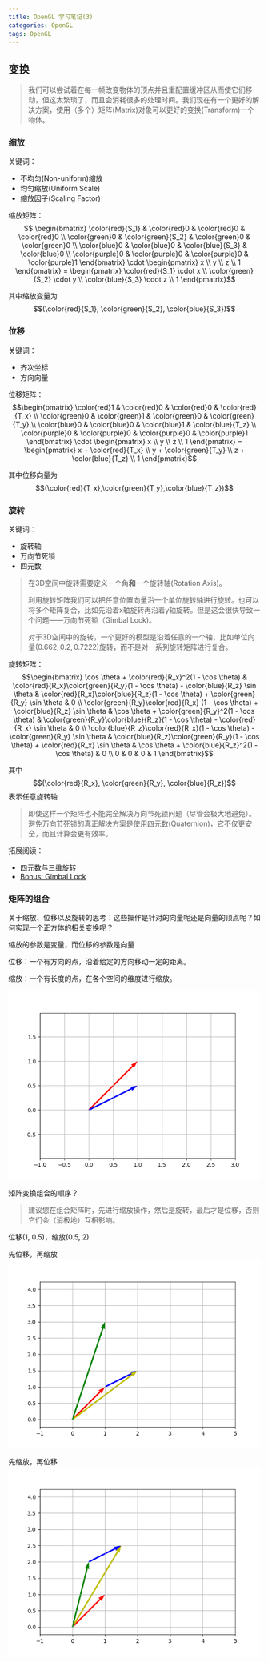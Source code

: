 ```yaml
---
title: OpenGL 学习笔记(3)
categories: OpenGL
tags: OpenGL
---
```


## 变换

> 我们可以尝试着在每一帧改变物体的顶点并且重配置缓冲区从而使它们移动，但这太繁琐了，而且会消耗很多的处理时间。我们现在有一个更好的解决方案，使用（多个）矩阵(Matrix)对象可以更好的变换(Transform)一个物体。

### 缩放

关键词：

- 不均匀(Non-uniform)缩放
- 均匀缩放(Uniform Scale)
- 缩放因子(Scaling Factor)

缩放矩阵：$$ \begin{bmatrix} \color{red}{S_1} & \color{red}0 & \color{red}0 & \color{red}0 \\ \color{green}0 & \color{green}{S_2} & \color{green}0 & \color{green}0 \\ \color{blue}0 & \color{blue}0 & \color{blue}{S_3} & \color{blue}0 \\ \color{purple}0 & \color{purple}0 & \color{purple}0 & \color{purple}1 \end{bmatrix} \cdot \begin{pmatrix} x \\ y \\ z \\ 1 \end{pmatrix} = \begin{pmatrix} \color{red}{S_1} \cdot x \\ \color{green}{S_2} \cdot y \\ \color{blue}{S_3} \cdot z \\ 1 \end{pmatrix}$$

其中缩放变量为$$(\color{red}{S_1}, \color{green}{S_2}, \color{blue}{S_3})$$

### 位移

关键词：

- 齐次坐标
- 方向向量

位移矩阵：$$\begin{bmatrix}  \color{red}1 & \color{red}0 & \color{red}0 & \color{red}{T_x} \\ \color{green}0 & \color{green}1 & \color{green}0 & \color{green}{T_y} \\ \color{blue}0 & \color{blue}0 & \color{blue}1 & \color{blue}{T_z} \\ \color{purple}0 & \color{purple}0 & \color{purple}0 & \color{purple}1 \end{bmatrix} \cdot \begin{pmatrix} x \\ y \\ z \\ 1 \end{pmatrix} = \begin{pmatrix} x + \color{red}{T_x} \\ y + \color{green}{T_y} \\ z + \color{blue}{T_z} \\ 1 \end{pmatrix}$$

其中位移向量为$$(\color{red}{T_x},\color{green}{T_y},\color{blue}{T_z})$$

### 旋转

关键词：

- 旋转轴
- 万向节死锁
- 四元数

> 在3D空间中旋转需要定义一个角**和**一个旋转轴(Rotation Axis)。
>
> 利用旋转矩阵我们可以把任意位置向量沿一个单位旋转轴进行旋转。也可以将多个矩阵复合，比如先沿着x轴旋转再沿着y轴旋转。但是这会很快导致一个问题——万向节死锁（Gimbal Lock)。
>
> 对于3D空间中的旋转，一个更好的模型是沿着任意的一个轴，比如单位向量$(0.662, 0.2, 0.7222)$旋转，而不是对一系列旋转矩阵进行复合。

旋转矩阵：$$\begin{bmatrix} \cos \theta + \color{red}{R_x}^2(1 - \cos \theta) & \color{red}{R_x}\color{green}{R_y}(1 - \cos \theta) - \color{blue}{R_z} \sin \theta & \color{red}{R_x}\color{blue}{R_z}(1 - \cos \theta) + \color{green}{R_y} \sin \theta & 0 \\ \color{green}{R_y}\color{red}{R_x} (1 - \cos \theta) + \color{blue}{R_z} \sin \theta & \cos \theta + \color{green}{R_y}^2(1 - \cos \theta) & \color{green}{R_y}\color{blue}{R_z}(1 - \cos \theta) - \color{red}{R_x} \sin \theta & 0 \\ \color{blue}{R_z}\color{red}{R_x}(1 - \cos \theta) - \color{green}{R_y} \sin \theta & \color{blue}{R_z}\color{green}{R_y}(1 - \cos \theta) + \color{red}{R_x} \sin \theta & \cos \theta + \color{blue}{R_z}^2(1 - \cos \theta) & 0 \\ 0 & 0 & 0 & 1 \end{bmatrix}$$

其中$$(\color{red}{R_x}, \color{green}{R_y}, \color{blue}{R_z})$$表示任意旋转轴

> 即使这样一个矩阵也不能完全解决万向节死锁问题（尽管会极大地避免）。避免万向节死锁的真正解决方案是使用四元数(Quaternion)，它不仅更安全，而且计算会更有效率。

拓展阅读：

- [四元数与三维旋转](https://krasjet.github.io/quaternion/quaternion.pdf)
- [Bonus: Gimbal Lock](https://krasjet.github.io/quaternion/bonus_gimbal_lock.pdf)

### 矩阵的组合

关于缩放、位移以及旋转的思考：这些操作是针对的向量呢还是向量的顶点呢？如何实现一个正方体的相关变换呢？

缩放的参数是变量，而位移的参数是向量

位移：一个有方向的点，沿着给定的方向移动一定的距离。

缩放：一个有长度的点，在各个空间的维度进行缩放。

![pic](/assets/images/2020_06_17.gif)

矩阵变换组合的顺序？

> 建议您在组合矩阵时，先进行缩放操作，然后是旋转，最后才是位移，否则它们会（消极地）互相影响。

位移(1, 0.5)，缩放(0.5, 2)



先位移，再缩放
![pic](/assets/images/2020_06_17_trans_scale.png)



先缩放，再位移
![pic](/assets/images/2020_06_17_scale_trans.png)

